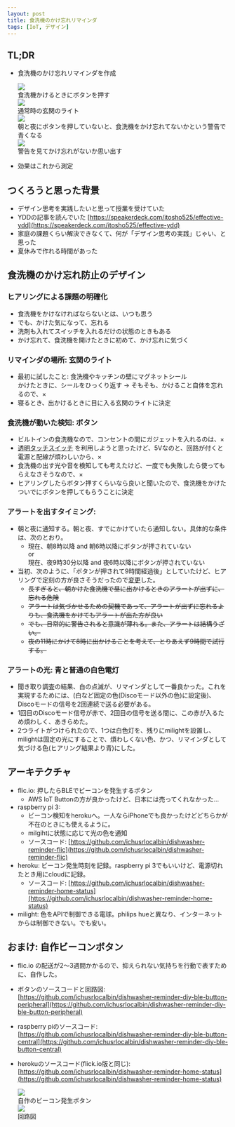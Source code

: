 ```yaml
---
layout: post
title: 食洗機のかけ忘れリマインダ
tags: [IoT, デザイン]
---
```


## TL;DR

* 食洗機のかけ忘れリマインダを作成

  <div class="post-images">
    <div class="post-image">
      <a href="/images/posts/dishwasher-reminder/flic.jpg"><img src="/images/posts/dishwasher-reminder/flic.jpg"/></a>
      <div class="post-image-info">食洗機かけるときにボタンを押す</div>
    </div>
    <div class="post-image">
      <a href="/images/posts/dishwasher-reminder/normal_light.jpg"><img src="/images/posts/dishwasher-reminder/normal_light.jpg"></a>
      <div class="post-image-info">通常時の玄関のライト</div>
    </div>
    <div class="post-image">
      <a href="/images/posts/dishwasher-reminder/warning_light.jpg"><img src="/images/posts/dishwasher-reminder/warning_light.jpg"></a>
      <div class="post-image-info">朝と夜にボタンを押していないと、食洗機をかけ忘れてないかという警告で青くなる</div>
    </div>
    <div class="post-image">
      <a href="/images/posts/dishwasher-reminder/warning_light_up.jpg"><img src="/images/posts/dishwasher-reminder/warning_light_up.jpg"></a>
      <div class="post-image-info">警告を見てかけ忘れがないか思い出す</div>
    </div>
    <div class="clear"></div>
  </div>

* 効果はこれから測定

## つくろうと思った背景

* デザイン思考を実践したいと思って授業を受けていた
* YDDの記事を読んでいた [https://speakerdeck.com/itosho525/effective-ydd](https://speakerdeck.com/itosho525/effective-ydd)
* 家庭の課題くらい解決できなくて、何が「デザイン思考の実践」じゃい、と思った
* 夏休みで作れる時間があった

## 食洗機のかけ忘れ防止のデザイン

### ヒアリングによる課題の明確化

* 食洗機をかけなければならないとは、いつも思う
* でも、かけた気になって、忘れる
* 洗剤も入れてスイッチを入れるだけの状態のときもある
* かけ忘れて、食洗機を開けたときに初めて、かけ忘れに気づく

### リマインダの場所: 玄関のライト

* 最初に試したこと: 食洗機やキッチンの壁にマグネットシール  
  かけたときに、シールをひっくり返す → そもそも、かけること自体を忘れるので、×
* 寝るとき、出かけるときに目に入る玄関のライトに決定

### 食洗機が動いた検知: ボタン

* ビルトインの食洗機なので、コンセントの間にガジェットを入れるのは、×
* [透明タッチスイッチ](http://bit-trade-one.co.jp/product/module/ad00018/) を利用しようと思ったけど、5Vなのと、回路が付くと電源と配線が煩わしいから、×
* 食洗機の出す光や音を検知しても考えたけど、一度でも失敗したら使ってもらえなさそうなので、×
* ヒアリングしたらボタン押すくらいなら良いと聞いたので、食洗機をかけたついでにボタンを押してもらうことに決定

### アラートを出すタイミング:

* 朝と夜に通知する。朝と夜、すでにかけていたら通知しない。具体的な条件は、次のとおり。
  * 現在、朝8時以降 and 朝6時以降にボタンが押されていない  
    or  
    現在、夜9時30分以降 and 夜6時以降にボタンが押されていない
* 当初、次のように、「ボタンが押されて9時間経過後」としていたけど、ヒアリングで定刻の方が良さそうだったので[変更](https://github.com/ichusrlocalbin/dishwasher-reminder-home-status/pull/1/files)した。
  * ~~長すぎると、朝かけた食洗機で昼に出かけるときのアラートが出ずに、忘れる危険~~
  * ~~アラートは気づかせるための契機であって、アラートが出ずに忘れるよりも、食洗機をかけてもアラートが出た方が良い~~
  * ~~でも、日常的に警告されると意識が薄れる。また、アラートは結構うざい。~~
  * ~~夜の11時にかけて8時に出かけることを考えて、とりあえず9時間で試行する。~~

### アラートの光: 青と普通の白色電灯

* 聞き取り調査の結果、白の点滅が、リマインダとして一番良かった。これを実現するためには、(白など固定の色(Discoモード以外の色)に設定後)、Discoモードの信号を2回連続で送る必要がある。
* 1回目のDiscoモード信号が赤で、2回目の信号を送る間に、この赤が入るため煩わしく、あきらめた。
* 2つライトがつけられたので、1つは白色灯を、残りにmilightを設置し、milightは固定の光にすることで、煩わしくない色、かつ、リマインダとして気づける色(ヒアリング結果より青)にした。

## アーキテクチャ

* flic.io:  押したらBLEでビーコンを発生するボタン
  * AWS IoT Buttonの方が良かったけど、日本には売ってくれなかった...
* raspberry pi 3:
  * ビーコン検知をherokuへ。一人ならiPhoneでも良かったけどどちらかが不在のときにも使えるように。
  * milgihtに状態に応じて光の色を通知
  * ソースコード: [https://github.com/ichusrlocalbin/dishwasher-reminder-flic](https://github.com/ichusrlocalbin/dishwasher-reminder-flic)
* heroku: ビーコン発生時刻を記録。raspberry pi 3でもいいけど、電源切れたとき用にcloudに記録。
  * ソースコード: [https://github.com/ichusrlocalbin/dishwasher-reminder-home-status](https://github.com/ichusrlocalbin/dishwasher-reminder-home-status)
* milight: 色をAPIで制御できる電球。philips hueと異なり、インターネットからは制御できない。でも安い。

## おまけ: 自作ビーコンボタン

* flic.io の配送が2～3週間かかるので、抑えられない気持ちを行動で表すために、自作した。
* ボタンのソースコードと回路図: [https://github.com/ichusrlocalbin/dishwasher-reminder-diy-ble-button-peripheral](https://github.com/ichusrlocalbin/dishwasher-reminder-diy-ble-button-peripheral)
* raspberry piのソースコード: [https://github.com/ichusrlocalbin/dishwasher-reminder-diy-ble-button-central](https://github.com/ichusrlocalbin/dishwasher-reminder-diy-ble-button-central)
* herokuのソースコード(flick.io版と同じ): [https://github.com/ichusrlocalbin/dishwasher-reminder-home-status](https://github.com/ichusrlocalbin/dishwasher-reminder-home-status)

  <div class="post-images">
    <div class="post-image">
      <a href="/images/posts/dishwasher-reminder/diy_beacon_button.jpg"><img src="/images/posts/dishwasher-reminder/diy_beacon_button.jpg" /></a>
      <div class="post-image-info">自作のビーコン発生ボタン</div>
    </div>
    <div class="post-image">
      <a href="/images/posts/dishwasher-reminder/diy_beacon_button_circuit.jpg"><img src="/images/posts/dishwasher-reminder/diy_beacon_button_circuit.jpg" /></a>
      <div class="post-image-info">回路図</div>
    </div>
    <div class="clear"></div>
  </div>
